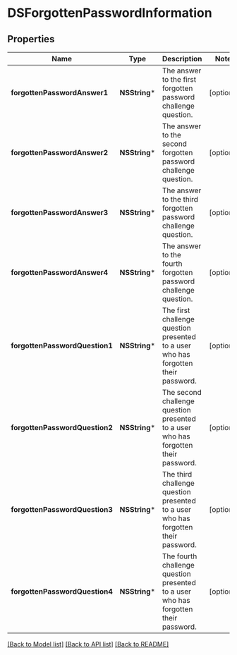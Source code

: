 # DSForgottenPasswordInformation

## Properties
Name | Type | Description | Notes
------------ | ------------- | ------------- | -------------
**forgottenPasswordAnswer1** | **NSString*** | The answer to the first forgotten password challenge question. | [optional] 
**forgottenPasswordAnswer2** | **NSString*** | The answer to the second forgotten password challenge question. | [optional] 
**forgottenPasswordAnswer3** | **NSString*** | The answer to the third forgotten password challenge question. | [optional] 
**forgottenPasswordAnswer4** | **NSString*** | The answer to the fourth forgotten password challenge question. | [optional] 
**forgottenPasswordQuestion1** | **NSString*** | The first challenge question presented to a user who has forgotten their password. | [optional] 
**forgottenPasswordQuestion2** | **NSString*** | The second challenge question presented to a user who has forgotten their password. | [optional] 
**forgottenPasswordQuestion3** | **NSString*** | The third challenge question presented to a user who has forgotten their password. | [optional] 
**forgottenPasswordQuestion4** | **NSString*** | The fourth challenge question presented to a user who has forgotten their password. | [optional] 

[[Back to Model list]](../README.md#documentation-for-models) [[Back to API list]](../README.md#documentation-for-api-endpoints) [[Back to README]](../README.md)


